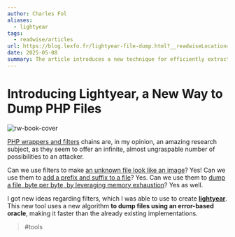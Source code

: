 ```yaml
---
author: Charles Fol
aliases:
  - lightyear
tags:
  - readwise/articles
url: https://blog.lexfo.fr/lightyear-file-dump.html?__readwiseLocation=
date: 2025-05-08
summary: The article introduces a new technique for efficiently extracting specific digits from base64-encoded PHP files using filters and dechunking. By changing the character set, the method allows for the creation of an alternative base64 digit set, where a newline can replace a digit. This approach enables quick access to digits deep within a file, improving the performance of the extraction process.
---
```

# Introducing Lightyear, a New Way to Dump PHP Files

![rw-book-cover](https://blog.lexfo.fr/theme/images/favicon.ico)

[PHP wrappers and filters](../../Dev,%20ICT%20&%20Cybersec/Web%20&%20Network%20Hacking/File%20Inclusion%20(LFI%20&%20RFI).md#PHP%20wrappers%20and%20filters) chains are, in my opinion, an amazing research subject, as they seem to offer an infinite, almost ungraspable number of possibilities to an attacker. 

Can we use filters to make [an unknown file look like an image](https://gynvael.coldwind.pl/?lang=en&id=671)? Yes! 
Can we use them to [add a prefix and suffix to a file](https://www.ambionics.io/blog/wrapwrap-php-filters-suffix)? Yes. 
Can we use them to [dump a file, byte per byte, by leveraging memory exhaustion](https://www.synacktiv.com/en/publications/php-filter-chains-file-read-from-error-based-oracle)? Yes as well. [](https://read.readwise.io/read/01jtqjfk1p3hz7rdx2wjf29dtf)

I got new ideas regarding filters, which I was able to use to create [**lightyear**](https://github.com/ambionics/lightyear). This new tool uses a new algorithm **to dump files using an error-based oracle**, making it faster than the already existing implementations. [](https://read.readwise.io/read/01jtqjhq4mbp2547x62x02fhsf)
> #tools 
